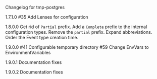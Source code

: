 Changelog for tmp-postgres

1.7.1.0
  #35 Add Lenses for configuration

1.8.0.0
  Get rid of `Partial` prefix. Add a `Complete` prefix to the internal configuration types.
  Remove the `partial` prefix.
  Expand abbreviations.
  Order the Event type creation time.

1.9.0.0
  #41 Configurable temporary directory
  #59 Change EnvVars to EnvironmentVariables

1.9.0.1
  Documentation fixes

1.9.0.2
  Documentation fixes
